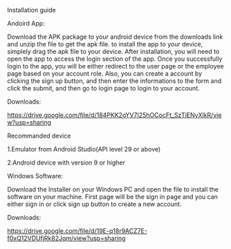 Installation guide

Andoird App:

Download the APK package to your android device from the downloads link and unzip the file to get the apk file. to install the app to your device, simplely drag the apk file to your device. After installation, you will need to open the app to access the login section of the app. Once you successfully login to the app, you will be either redirect to the user page or the employee page based on your account role. Also, you can create a account by clicking the sign up button, and then enter the informations to the form and click the submit, and then go to login page to login to your account.

Downloads:

https://drive.google.com/file/d/184PKK2oYV7I25hOCocFt_SzTiENyXlkR/view?usp=sharing

Recommanded device

1.Emulator from Android Studio(API level 29 or above)

2.Android device with version 9 or higher

Windows Software:

Download the Installer on your Windows PC and open the file to install the software on your machine. First page will be the sign in page and you can either sign in or click sign up button to create a new account. 

Downloads:

https://drive.google.com/file/d/19E-q18r9ACZ7E-f0xQ12VDUfjRk82Jqm/view?usp=sharing
